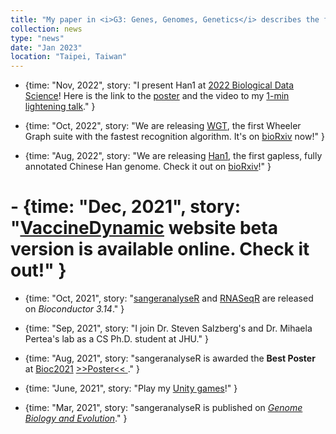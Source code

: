```yaml
---
title: "My paper in <i>G3: Genes, Genomes, Genetics</i> describes the first gap-free assembly of a <a href='https://www.ncbi.nlm.nih.gov/assembly/GCA_024586135.1/' target='_blank'>Han Chinese human, Han1</a>. See the paper <a href='https://doi.org/10.1093/g3journal/jkac321' target='_blank'>here</a>"
collection: news
type: "news"
date: "Jan 2023"
location: "Taipei, Taiwan"
---
```


  - {time: "Nov, 2022", story: "I present Han1 at <a href='https://meetings.cshl.edu/meetings.aspx?meet=data&year=22' target='_blank'>2022 Biological Data Science</a>! Here is the link to the <a href='https://storage.googleapis.com/storage.khchao.com/JHU%20PhD/Han1/Han1_poster.pdf' target='_blank'>poster</a> and the video to my <a href='https://youtu.be/2m5wrqqsn4E' target='_blank'>1-min lightening talk</a>." }

  - {time: "Oct, 2022", story: "We are releasing <a href='https://github.com/Kuanhao-Chao/Wheeler_Graph_Toolkit' target='_blank'>WGT</a>, the first Wheeler Graph suite with the fastest recognition algorithm. It's on <a href='https://doi.org/10.1101/2022.10.15.512390' target='_blank'>bioRxiv</a> now!" }

  - {time: "Aug, 2022", story: "We are releasing <a href='https://www.ncbi.nlm.nih.gov/assembly/GCA_024586135.1/' target='_blank'>Han1</a>, the first gapless, fully annotated Chinese Han genome. Check it out on <a href='https://doi.org/10.1101/2022.08.08.503226' target='_blank'>bioRxiv</a>!" }

  # - {time: "Dec, 2021", story: "<a href='http://140.112.136.49:8005/' target='_blank'>VaccineDynamic</a> website beta version is available online. Check it out!" }

  - {time: "Oct, 2021", story: "<a href='https://bioconductor.org/packages/release/bioc/html/sangeranalyseR.html' target='_blank'>sangeranalyseR</a> and <a href='https://www.bioconductor.org/packages/release/bioc/html/RNASeqR.html' target='_blank'>RNASeqR</a> are released on <i>Bioconductor 3.14</i>." }

  - {time: "Sep, 2021", story: "I join Dr. Steven Salzberg's and Dr. Mihaela Pertea's lab as a CS Ph.D. student at JHU." }

  - {time: "Aug, 2021", story: "sangeranalyseR is awarded the <strong>Best Poster</strong> at <a href='https://bioc2021.bioconductor.org/' target='_blank'>Bioc2021</a> <a href='https://f1000research.com/posters/10-888' target='_blank'> >>Poster<< </a>." }

  - {time: "June, 2021", story: "Play my <a href='https://khchao.com/projects/' target='_blank'>Unity games</a>!" }

  - {time: "Mar, 2021", story: "sangeranalyseR is published on <i><a href='https://doi.org/10.1093/gbe/evab028' target='_blank'>Genome Biology and Evolution</a></i>." }
